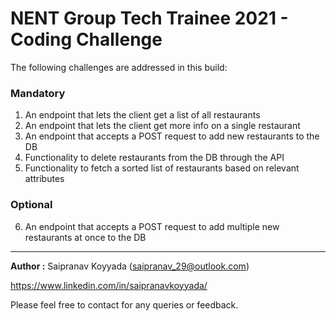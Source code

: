 # NENT Group Tech Trainee 2021 - Coding Challenge
The following challenges are addressed in this build:

### Mandatory
1. An endpoint that lets the client get a list of all restaurants
2. An endpoint that lets the client get more info on a single restaurant
3. An endpoint that accepts a POST request to add new restaurants to the DB
4. Functionality to delete restaurants from the DB through the API
5. Functionality to fetch a sorted list of restaurants based on relevant attributes

### Optional
6. An endpoint that accepts a POST request to add multiple new restaurants at once to the DB

---

**Author :** Saipranav Koyyada (saipranav_29@outlook.com)

https://www.linkedin.com/in/saipranavkoyyada/ 

Please feel free to contact for any queries or feedback.


